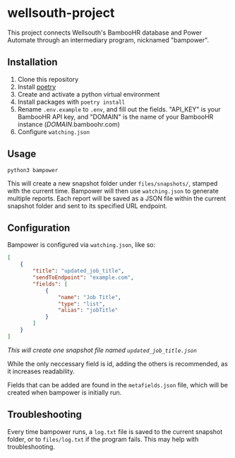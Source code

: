# wellsouth-project
This project connects Wellsouth's BambooHR database and Power Automate through an intermediary program, nicknamed "bampower".

## Installation
1. Clone this repository
2. Install [poetry](https://python-poetry.org/docs/)
3. Create and activate a python virtual environment
4. Install packages with `poetry install`
5. Rename `.env.example` to `.env`, and fill out the fields. "API_KEY" is your BambooHR API key, and "DOMAIN" is the name of your BambooHR instance (*DOMAIN*.bamboohr.com)
6. Configure `watching.json`

## Usage
`python3 bampower`

This will create a new snapshot folder under `files/snapshots/`, stamped with the current time. Bampower will then use `watching.json` to generate multiple reports. Each report will be saved as a JSON file within the current snapshot folder and sent to its specified URL endpoint.

## Configuration
Bampower is configured via `watching.json`, like so:

```json
[
    {
        "title": "updated_job_title",
        "sendToEndpoint": "example.com",
        "fields": [
            {
                "name": "Job Title",
                "type": "list",
                "alias": "jobTitle"
            }
        ]
    }
]
```
*This will create one snapshot file named `updated_job_title.json`*

While the only neccessary field is id, adding the others is recommended, as it increases readability.

Fields that can be added are found in the `metafields.json` file, which will be created when bampower is initially run.

## Troubleshooting
Every time bampower runs, a `log.txt` file is saved to the current snapshot folder, or to `files/log.txt` if the program fails. This may help with troubleshooting.